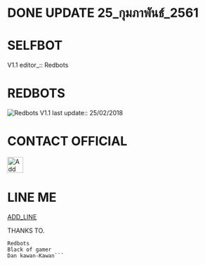 # DONE UPDATE 25_กุมภาพันธ์_2561

# SELFBOT
V1.1 editor_::
Redbots
# REDBOTS
![Redbots](Redbots.png)
V1.1 last update::
25/02/2018
# CONTACT OFFICIAL

<a href="https://line.me/R/ti/p/%40gnh2780p"><img height="36" border="0" alt="Add Friend" src="https://scdn.line-apps.com/n/line_add_friends/btn/en.png"></a>

# LINE ME

[ADD_LINE](http://line.me/ti/p/~samuri5)


THANKS TO.

```Allah swt.
Redbots
Black of gamer
Dan kawan-Kawan```

